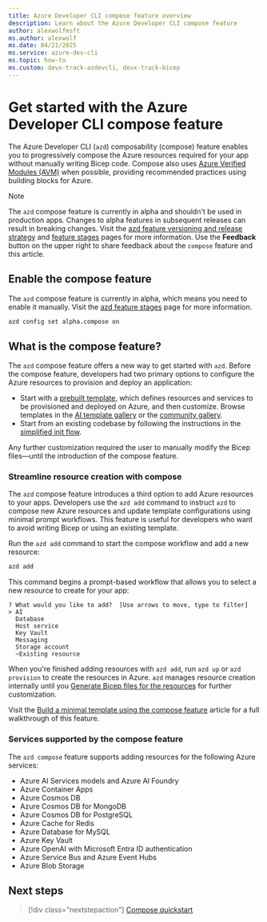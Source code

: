 ```yaml
---
title: Azure Developer CLI compose feature overview
description: Learn about the Azure Developer CLI compose feature
author: alexwolfmsft
ms.author: alexwolf
ms.date: 04/21/2025
ms.service: azure-dev-cli
ms.topic: how-to
ms.custom: devx-track-azdevcli, devx-track-bicep
---
```


# Get started with the Azure Developer CLI compose feature

The Azure Developer CLI (`azd`) composability (compose) feature enables you to progressively compose the Azure resources required for your app without manually writing Bicep code. Compose also uses [Azure Verified Modules (AVM)](https://aka.ms/avm) when possible, providing recommended practices using building blocks for Azure.

> [!NOTE]
> The `azd` compose feature is currently in alpha and shouldn't be used in production apps. Changes to alpha features in subsequent releases can result in breaking changes. Visit the [azd feature versioning and release strategy](/azure/developer/azure-developer-cli/feature-versioning) and [feature stages](https://github.com/Azure/azure-dev/blob/main/cli/azd/docs/feature-stages.md) pages for more information. Use the **Feedback** button on the upper right to share feedback about the `compose` feature and this article.

## Enable the compose feature

The `azd` compose feature is currently in alpha, which means you need to enable it manually. Visit the [azd feature stages](https://aka.ms/azd-feature-stages) page for more information.

```bash
azd config set alpha.compose on
```

## What is the compose feature?

The `azd` compose feature offers a new way to get started with `azd`. Before the compose feature, developers had two primary options to configure the Azure resources to provision and deploy an application:

- Start with a [prebuilt template](/azure/developer/azure-developer-cli/azd-templates), which defines resources and services to be provisioned and deployed on Azure, and then customize. Browse templates in the [AI template gallery](https://azure.github.io/ai-app-templates) or the [community gallery](https://azure.github.io/awesome-azd/).
- Start from an existing codebase by following the instructions in the [simplified init flow](/azure/developer/azure-developer-cli/start-with-app-code).

Any further customization required the user to manually modify the Bicep files—until the introduction of the compose feature.

### Streamline resource creation with compose

The `azd` compose feature introduces a third option to add Azure resources to your apps. Developers use the `azd add` command to instruct `azd` to compose new Azure resources and update template configurations using minimal prompt workflows. This feature is useful for developers who want to avoid writing Bicep or using an existing template.

Run the `azd add` command to start the compose workflow and add a new resource:

```bash
azd add
```

This command begins a prompt-based workflow that allows you to select a new resource to create for your app:

```output
? What would you like to add?  [Use arrows to move, type to filter]
> AI
  Database
  Host service
  Key Vault
  Messaging
  Storage account
  ~Existing resource
```

When you're finished adding resources with `azd add`, run `azd up` or `azd provision` to create the resources in Azure. `azd` manages resource creation internally until you [Generate Bicep files for the resources](azd-compose-generate.md) for further customization.

Visit the [Build a minimal template using the compose feature](azd-compose-quickstart.md) article for a full walkthrough of this feature.

### Services supported by the compose feature

The `azd compose` feature supports adding resources for the following Azure services:

- Azure AI Services models and Azure AI Foundry
- Azure Container Apps
- Azure Cosmos DB
- Azure Cosmos DB for MongoDB
- Azure Cosmos DB for PostgreSQL
- Azure Cache for Redis
- Azure Database for MySQL
- Azure Key Vault
- Azure OpenAI with Microsoft Entra ID authentication
- Azure Service Bus and Azure Event Hubs
- Azure Blob Storage

## Next steps

> [!div class="nextstepaction"]
> [Compose quickstart](/azure/developer/azure-developer-cli/azd-compose-quickstart)
